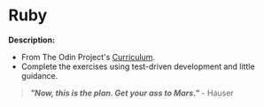 # Ruby

**Description:**
- From The Odin Project's [Curriculum](https://www.theodinproject.com/courses/web-development-101/lessons/ruby?ref=lnav).
- Complete the exercises using test-driven development and little guidance.

> **_"Now, this is the plan. Get your ass to Mars."_** - Hauser